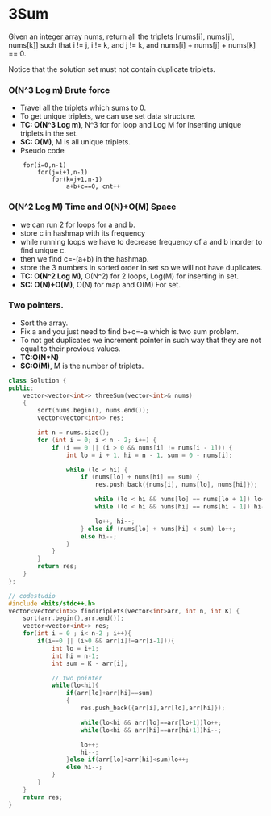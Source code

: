 # 3Sum

Given an integer array nums, return all the triplets [nums[i], nums[j], nums[k]] such that i != j, i != k, and j != k, and nums[i] + nums[j] + nums[k] == 0.

Notice that the solution set must not contain duplicate triplets.

### O(N^3 Log m) Brute force

-   Travel all the triplets which sums to 0.
-   To get unique triplets, we can use set data structure.
-   **TC: O(N^3 Log m)**, N^3 for for loop and Log M for inserting unique triplets in the set.
-   **SC: O(M)**, M is all unique triplets.
-   Pseudo code

```
    for(i=0,n-1)
        for(j=i+1,n-1)
            for(k=j+1,n-1)
                a+b+c==0, cnt++
```

### O(N^2 Log M) Time and O(N)+O(M) Space

-   we can run 2 for loops for a and b.
-   store c in hashmap with its frequency
-   while running loops we have to decrease frequency of a and b inorder to find unique c.
-   then we find c=-(a+b) in the hashmap.
-   store the 3 numbers in sorted order in set so we will not have duplicates.
-   **TC: O(N^2 Log M)**, O(N^2) for 2 loops, Log(M) for inserting in set.
-   **SC: O(N)+O(M)**, O(N) for map and O(M) For set.

### Two pointers.

-   Sort the array.
-   Fix a and you just need to find b+c=-a which is two sum problem.
-   To not get duplicates we increment pointer in such way that they are not equal to their previous values.
-   **TC:O(N\*N)**
-   **SC:O(M)**, M is the number of triplets.

```cpp
class Solution {
public:
    vector<vector<int>> threeSum(vector<int>& nums)
    {
        sort(nums.begin(), nums.end());
        vector<vector<int>> res;

        int n = nums.size();
        for (int i = 0; i < n - 2; i++) {
            if (i == 0 || (i > 0 && nums[i] != nums[i - 1])) {
                int lo = i + 1, hi = n - 1, sum = 0 - nums[i];

                while (lo < hi) {
                    if (nums[lo] + nums[hi] == sum) {
                        res.push_back({nums[i], nums[lo], nums[hi]});

                        while (lo < hi && nums[lo] == nums[lo + 1]) lo++;
                        while (lo < hi && nums[hi] == nums[hi - 1]) hi--;

                        lo++, hi--;
                    } else if (nums[lo] + nums[hi] < sum) lo++;
                    else hi--;
                }
            }
        }
        return res;
    }
};
```

```cpp
// codestudio
#include <bits/stdc++.h>
vector<vector<int>> findTriplets(vector<int>arr, int n, int K) {
    sort(arr.begin(),arr.end());
    vector<vector<int>> res;
    for(int i = 0 ; i< n-2 ; i++){
        if(i==0 || (i>0 && arr[i]!=arr[i-1])){
            int lo = i+1;
            int hi = n-1;
            int sum = K - arr[i];

            // two pointer
            while(lo<hi){
                if(arr[lo]+arr[hi]==sum)
                {
                    res.push_back({arr[i],arr[lo],arr[hi]});

                    while(lo<hi && arr[lo]==arr[lo+1])lo++;
                    while(lo<hi && arr[hi]==arr[hi+1])hi--;

                    lo++;
                    hi--;
                }else if(arr[lo]+arr[hi]<sum)lo++;
                else hi--;
            }
        }
    }
    return res;
}
```
